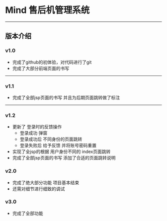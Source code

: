 # Mind 售后机管理系统

------


## 版本介绍

### v1.0

- 完成了github的初体验，对代码进行了git
- 完成了大部分前端页面的书写

------

### v1.1

- 完成了全部jsp页面的书写 并且为后期页面跳转做了标注

------

### v1.2

- 更新了 登录时的反馈操作 
    - 登录成功 弹窗 
    - 登录成功后 不同身份的页面跳转
    - 登录失败后 给予反馈 并将账号密码重置
- 实现了全jsp的根据 用户身份不同的 index页面跳转
- 完成了全部jsp页面的书写 添加了合适的页面跳转说明

### v2.0
- 完成了绝大部分功能 项目基本结束
- 还需对细节进行细致的调试

### v3.0

- 完成了全部功能